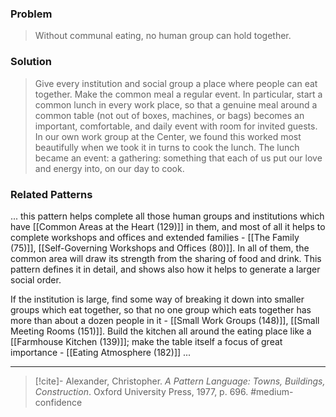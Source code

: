 ### Problem
>Without communal eating, no human group can hold together.

### Solution
>Give every institution and social group a place where people can eat together. Make the common meal a regular event. In particular, start a common lunch in every work place, so that a genuine meal around a common table (not out of boxes, machines, or bags) becomes an important, comfortable, and daily event with room for invited guests. In our own work group at the Center, we found this worked most beautifully when we took it in turns to cook the lunch. The lunch became an event: a gathering: something that each of us put our love and energy into, on our day to cook.

### Related Patterns
... this pattern helps complete all those human groups and institutions which have [[Common Areas at the Heart (129)]] in them, and most of all it helps to complete workshops and offices and extended families - [[The Family (75)]], [[Self-Governing Workshops and Offices (80)]]. In all of them, the common area will draw its strength from the sharing of food and drink. This pattern defines it in detail, and shows also how it helps to generate a larger social order.

If the institution is large, find some way of breaking it down into smaller groups which eat together, so that no one group which eats together has more than about a dozen people in it - [[Small Work Groups (148)]], [[Small Meeting Rooms (151)]]. Build the kitchen all around the eating place like a [[Farmhouse Kitchen (139)]]; make the table itself a focus of great importance - [[Eating Atmosphere (182)]] ...

---

> [!cite]- Alexander, Christopher. _A Pattern Language: Towns, Buildings, Construction_. Oxford University Press, 1977, p. 696.
> #medium-confidence 